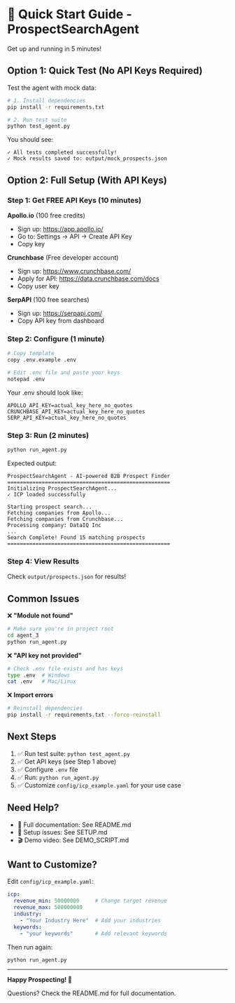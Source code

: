 # 🚀 Quick Start Guide - ProspectSearchAgent

Get up and running in 5 minutes!

## Option 1: Quick Test (No API Keys Required)

Test the agent with mock data:

```bash
# 1. Install dependencies
pip install -r requirements.txt

# 2. Run test suite
python test_agent.py
```

You should see:
```
✓ All tests completed successfully!
✓ Mock results saved to: output/mock_prospects.json
```

## Option 2: Full Setup (With API Keys)

### Step 1: Get FREE API Keys (10 minutes)

**Apollo.io** (100 free credits)
- Sign up: https://app.apollo.io/
- Go to: Settings → API → Create API Key
- Copy key

**Crunchbase** (Free developer account)
- Sign up: https://www.crunchbase.com/
- Apply for API: https://data.crunchbase.com/docs
- Copy user key

**SerpAPI** (100 free searches)
- Sign up: https://serpapi.com/
- Copy API key from dashboard

### Step 2: Configure (1 minute)

```bash
# Copy template
copy .env.example .env

# Edit .env file and paste your keys
notepad .env
```

Your .env should look like:
```env
APOLLO_API_KEY=actual_key_here_no_quotes
CRUNCHBASE_API_KEY=actual_key_here_no_quotes
SERP_API_KEY=actual_key_here_no_quotes
```

### Step 3: Run (2 minutes)

```bash
python run_agent.py
```

Expected output:
```
ProspectSearchAgent - AI-powered B2B Prospect Finder
====================================================
Initializing ProspectSearchAgent...
✓ ICP loaded successfully

Starting prospect search...
Fetching companies from Apollo...
Fetching companies from Crunchbase...
Processing company: DataIQ Inc
...
Search Complete! Found 15 matching prospects
====================================================
```

### Step 4: View Results

Check `output/prospects.json` for results!

## Common Issues

❌ **"Module not found"**
```bash
# Make sure you're in project root
cd agent_3
python run_agent.py
```

❌ **"API key not provided"**
```bash
# Check .env file exists and has keys
type .env  # Windows
cat .env   # Mac/Linux
```

❌ **Import errors**
```bash
# Reinstall dependencies
pip install -r requirements.txt --force-reinstall
```

## Next Steps

1. ✅ Run test suite: `python test_agent.py`
2. ✅ Get API keys (see Step 1 above)
3. ✅ Configure `.env` file
4. ✅ Run: `python run_agent.py`
5. ✅ Customize `config/icp_example.yaml` for your use case

## Need Help?

- 📖 Full documentation: See README.md
- 🔧 Setup issues: See SETUP.md
- 🎬 Demo video: See DEMO_SCRIPT.md

## Want to Customize?

Edit `config/icp_example.yaml`:

```yaml
icp:
  revenue_min: 50000000     # Change target revenue
  revenue_max: 500000000
  industry:
    - "Your Industry Here"  # Add your industries
  keywords:
    - "your keywords"       # Add relevant keywords
```

Then run again:
```bash
python run_agent.py
```

---

**Happy Prospecting! 🎯**

Questions? Check the README.md for full documentation.
